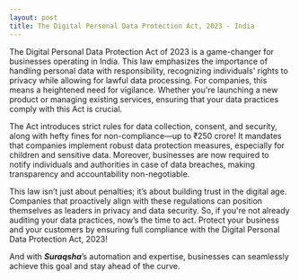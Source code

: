 ```yaml
---
layout: post
title: The Digital Personal Data Protection Act, 2023 - India
---
```


The Digital Personal Data Protection Act of 2023 is a game-changer for businesses operating in India. This law emphasizes the importance of handling personal data with responsibility, recognizing individuals' rights to privacy while allowing for lawful data processing. For companies, this means a heightened need for vigilance. Whether you're launching a new product or managing existing services, ensuring that your data practices comply with this Act is crucial.

The Act introduces strict rules for data collection, consent, and security, along with hefty fines for non-compliance—up to ₹250 crore! It mandates that companies implement robust data protection measures, especially for children and sensitive data. Moreover, businesses are now required to notify individuals and authorities in case of data breaches, making transparency and accountability non-negotiable.

This law isn’t just about penalties; it’s about building trust in the digital age. Companies that proactively align with these regulations can position themselves as leaders in privacy and data security. So, if you're not already auditing your data practices, now’s the time to act. Protect your business and your customers by ensuring full compliance with the Digital Personal Data Protection Act, 2023!

And with ***Suraqsha***’s automation and expertise, businesses can seamlessly achieve this goal and stay ahead of the curve.
